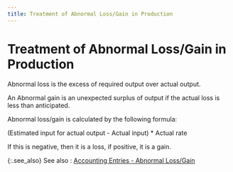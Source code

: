 ```yaml
---
title: Treatment of Abnormal Loss/Gain in Production
---
```


# Treatment of Abnormal Loss/Gain in Production


Abnormal loss is the excess of required output over actual output.


An Abnormal gain is an unexpected surplus of output if the actual loss  is less than anticipated.


Abnormal loss/gain is calculated by the following formula:


(Estimated input for actual output - Actual input) \* Actual rate


If this is negative, then it is a loss, if positive, it is a gain.


{:.see_also}
See also
: [Accounting  Entries - Abnormal Loss/Gain]({{site.ba_baseurl}}/prod-asm/building-wo/entering-qty-built/val-fnshd-goods/accounting_entries_for_abnormal_loss_gain.html)
